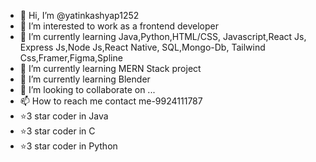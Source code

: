 - 👋 Hi, I’m @yatinkashyap1252
- 👀 I’m interested to work as a frontend developer
- 🌱 I’m currently learning Java,Python,HTML/CSS, Javascript,React Js, Express Js,Node Js,React Native, SQL,Mongo-Db, Tailwind Css,Framer,Figma,Spline
- 🌱 I’m currently learning MERN Stack project
- 🎨 I’m currently learning Blender
- 💞️ I’m looking to collaborate on ...
- 📫 How to reach me contact me-9924111787
- ⭐3 star coder in Java
- ⭐3 star coder in C
- ⭐3 star coder in Python
<!---
yatinkashyap1252/yatinkashyap1252 is a ✨ special ✨ repository because its `README.md` (this file) appears on your GitHub profile.
You can click the Preview link to take a look at your changes.
--->
